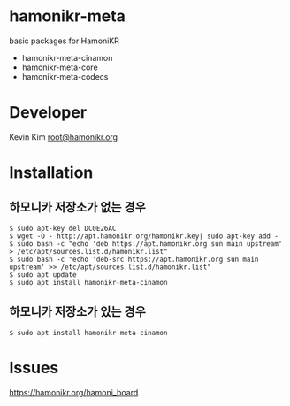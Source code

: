 # hamonikr-meta

basic packages for HamoniKR 

* hamonikr-meta-cinamon
* hamonikr-meta-core
* hamonikr-meta-codecs


# Developer

Kevin Kim <root@hamonikr.org>


# Installation

## 하모니카 저장소가 없는 경우

```
$ sudo apt-key del DC0E26AC
$ wget -O - http://apt.hamonikr.org/hamonikr.key| sudo apt-key add -
$ sudo bash -c "echo 'deb https://apt.hamonikr.org sun main upstream' > /etc/apt/sources.list.d/hamonikr.list"
$ sudo bash -c "echo 'deb-src https://apt.hamonikr.org sun main upstream' >> /etc/apt/sources.list.d/hamonikr.list"
$ sudo apt update
$ sudo apt install hamonikr-meta-cinamon
```

## 하모니카 저장소가 있는 경우

```
$ sudo apt install hamonikr-meta-cinamon
```


# Issues

https://hamonikr.org/hamoni_board